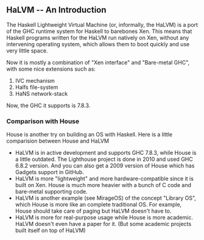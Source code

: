 HaLVM -- An Introduction
---

The Haskell Lightweight Virtual Machine (or, informally, the HaLVM) is a port of the GHC runtime system for Haskell to barebones Xen. This means that Haskell programs written for the HaLVM run natively on Xen, without any intervening operating system, which allows them to boot quickly and use very little space.

Now it is mostly a combination of "Xen interface" and "Bare-metal GHC", with some nice extensions such as:


1. IVC mechanism
2. Halfs file-system
3. HaNS network-stack

Now, the GHC it supports is 7.8.3.

### Comparison with House
House is another try on building an OS with Haskell. Here is a little comparision between House and HaLVM

* HaLVM is in active development and supports GHC 7.8.3, while House is a little outdated. The Lighthouse project is done in 2010 and used GHC 6.8.2 version. And you can also get a 2009 version of House which has Gadgets support in GitHub.
* HaLVM is more "lightweight" and more hardware-compatible since it is built on Xen. House is much more heavier with a bunch of C code and bare-metal supporting code.
* HaLVM is another example (see MirageOS) of the concept "Library OS", which House is more like an complete traditional OS. For example, House should take care of paging but HaLVM doesn't have to.
* HaLVM is more for real-purpose usage while House is more academic. HaLVM doesn't even have a paper for it. (But some academic projects built itself on top of HaLVM)

